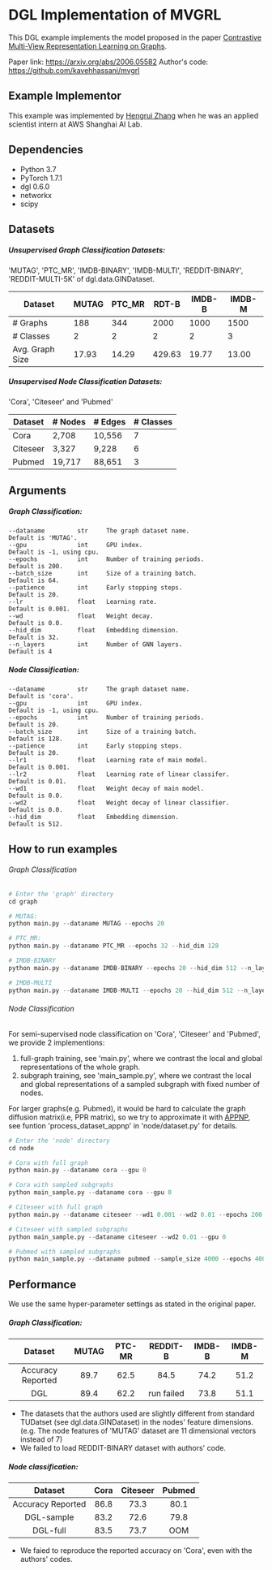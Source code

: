 # DGL Implementation of MVGRL
This DGL example implements the model proposed in the paper [Contrastive Multi-View Representation Learning on Graphs](https://arxiv.org/abs/2006.05582).

Paper link: https://arxiv.org/abs/2006.05582
Author's code: https://github.com/kavehhassani/mvgrl

## Example Implementor

This example was implemented by [Hengrui Zhang](https://github.com/hengruizhang98) when he was an applied scientist intern at AWS Shanghai AI Lab.

## Dependencies

- Python 3.7
- PyTorch 1.7.1
- dgl 0.6.0
- networkx
- scipy

## Datasets

##### Unsupervised Graph Classification Datasets:

 'MUTAG', 'PTC_MR', 'IMDB-BINARY', 'IMDB-MULTI', 'REDDIT-BINARY', 'REDDIT-MULTI-5K' of dgl.data.GINDataset.

| Dataset         | MUTAG | PTC_MR | RDT-B  | IMDB-B | IMDB-M |
| --------------- | ----- | ------ | ------ | ------ | ------ |
| # Graphs        | 188   | 344    | 2000   | 1000   | 1500   |
| # Classes       | 2     | 2      | 2      | 2      | 3      |
| Avg. Graph Size | 17.93 | 14.29  | 429.63 | 19.77  | 13.00  |

##### Unsupervised Node Classification Datasets:

'Cora', 'Citeseer' and 'Pubmed'

| Dataset  | # Nodes | # Edges | # Classes |
| -------- | ------- | ------- | --------- |
| Cora     | 2,708   | 10,556  | 7         |
| Citeseer | 3,327   | 9,228   | 6         |
| Pubmed   | 19,717  | 88,651  | 3         |


## Arguments

##### 	Graph Classification:

```
--dataname         str     The graph dataset name.                Default is 'MUTAG'.
--gpu              int     GPU index.                             Default is -1, using cpu.
--epochs           int     Number of training periods.            Default is 200.
--batch_size       int     Size of a training batch.              Default is 64.
--patience         int     Early stopping steps.                  Default is 20.
--lr               float   Learning rate.           			  Default is 0.001.
--wd               float   Weight decay.            			  Default is 0.0.
--hid_dim          float   Embedding dimension.                   Default is 32.
--n_layers         int     Number of GNN layers.                  Default is 4
```

##### 	Node Classification:

```
--dataname         str     The graph dataset name.                Default is 'cora'.
--gpu              int     GPU index.                             Default is -1, using cpu.
--epochs           int     Number of training periods.            Default is 20.
--batch_size       int     Size of a training batch.              Default is 128.
--patience         int     Early stopping steps.                  Default is 20.
--lr1              float   Learning rate of main model.           Default is 0.001.
--lr2              float   Learning rate of linear classifer.     Default is 0.01.
--wd1              float   Weight decay of main model.            Default is 0.0.
--wd2			   float   Weight decay of linear classifier.     Default is 0.0.
--hid_dim          float   Embedding dimension.                   Default is 512.
```

## How to run examples

###### Graph Classification

```python
# Enter the 'graph' directory
cd graph

# MUTAG:
python main.py --dataname MUTAG --epochs 20

# PTC_MR:
python main.py --dataname PTC_MR --epochs 32 --hid_dim 128

# IMDB-BINARY
python main.py --dataname IMDB-BINARY --epochs 20 --hid_dim 512 --n_layers 2

# IMDB-MULTI
python main.py --dataname IMDB-MULTI --epochs 20 --hid_dim 512 --n_layers 2
```
###### Node Classification

For semi-supervised node classification on 'Cora', 'Citeseer' and 'Pubmed', we provide 2 implementions:

1. full-graph training, see 'main.py', where we contrast the local and global representations of the whole graph.
2. subgraph training, see 'main_sample.py', where we contrast the local and global representations of a sampled subgraph with fixed number of nodes.

For larger graphs(e.g. Pubmed), it would be hard to calculate the graph diffusion matrix(i.e, PPR matrix), so we try to approximate it with [APPNP](https://arxiv.org/abs/1810.05997), see funtion 'process_dataset_appnp'  in 'node/dataset.py' for details.

```python
# Enter the 'node' directory
cd node

# Cora with full graph
python main.py --dataname cora --gpu 0

# Cora with sampled subgraphs
python main_sample.py --dataname cora --gpu 0

# Citeseer with full graph
python main.py --dataname citeseer --wd1 0.001 --wd2 0.01 --epochs 200 --gpu 0

# Citeseer with sampled subgraphs
python main_sample.py --dataname citeseer --wd2 0.01 --gpu 0

# Pubmed with sampled subgraphs
python main_sample.py --dataname pubmed --sample_size 4000 --epochs 400 --patience 999 --gpu 0
```

## 	Performance

We use the same  hyper-parameter settings as stated in the original paper.

##### Graph Classification:

|      Dataset      | MUTAG | PTC-MR |  REDDIT-B  | IMDB-B | IMDB-M |
| :---------------: | :---: | :----: | :--------: | :----: | :----: |
| Accuracy Reported | 89.7  |  62.5  |    84.5    |  74.2  |  51.2  |
|        DGL        | 89.4  |  62.2  | run failed |  73.8  |  51.1  |

* The datasets that the authors used are slightly different from standard TUDatset (see dgl.data.GINDataset) in the nodes' feature dimensions. (e.g. The node features of 'MUTAG' dataset are 11 dimensional vectors instead of 7)
* We failed to load REDDIT-BINARY dataset with authors' code.

##### Node classification:

|      Dataset      | Cora | Citeseer | Pubmed |
| :---------------: | :--: | :------: | :----: |
| Accuracy Reported | 86.8 |   73.3   |  80.1  |
|    DGL-sample     | 83.2 |   72.6   |  79.8  |
|     DGL-full      | 83.5 |   73.7   |  OOM   |

* We faied to reproduce the reported accuracy on 'Cora', even with the authors' codes.

